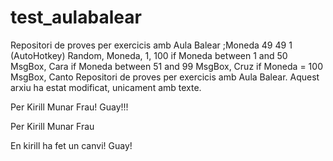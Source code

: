 # test_aulabalear
Repositori de proves per exercicis amb Aula Balear
;Moneda 49 49 1 (AutoHotkey)
Random, Moneda, 1, 100
if Moneda between 1 and 50
MsgBox, Cara
if Moneda between 51 and 99
MsgBox, Cruz
if Moneda = 100
MsgBox, Canto
Repositori de proves per exercicis amb Aula Balear.
Aquest arxiu ha estat modificat, unicament amb texte.

Per Kirill Munar Frau! Guay!!!

Per Kirill Munar Frau

En kirill ha fet un canvi! Guay!

